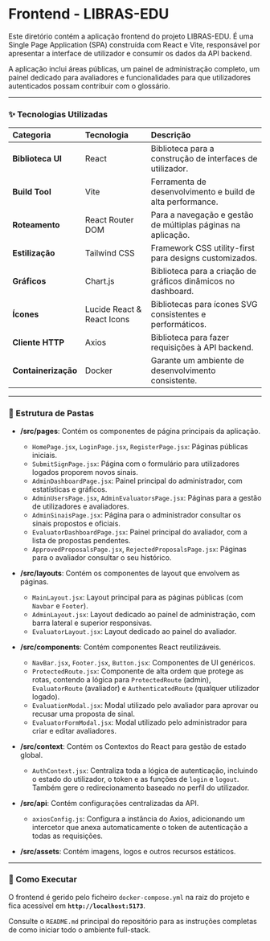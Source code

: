 # Frontend - LIBRAS-EDU

Este diretório contém a aplicação frontend do projeto LIBRAS-EDU. É uma Single Page Application (SPA) construída com React e Vite, responsável por apresentar a interface de utilizador e consumir os dados da API backend.

A aplicação inclui áreas públicas, um painel de administração completo, um painel dedicado para avaliadores e funcionalidades para que utilizadores autenticados possam contribuir com o glossário.

---

### ✨ Tecnologias Utilizadas

| Categoria | Tecnologia | Descrição |
| :--- | :--- | :--- |
| **Biblioteca UI**| React | Biblioteca para a construção de interfaces de utilizador. |
| **Build Tool** | Vite | Ferramenta de desenvolvimento e build de alta performance. |
| **Roteamento** | React Router DOM | Para a navegação e gestão de múltiplas páginas na aplicação. |
| **Estilização** | Tailwind CSS | Framework CSS utility-first para designs customizados. |
| **Gráficos** | Chart.js | Biblioteca para a criação de gráficos dinâmicos no dashboard. |
| **Ícones** | Lucide React & React Icons | Bibliotecas para ícones SVG consistentes e performáticos. |
| **Cliente HTTP**| Axios | Biblioteca para fazer requisições à API backend. |
| **Containerização**| Docker | Garante um ambiente de desenvolvimento consistente. |

---

### 📂 Estrutura de Pastas

- **/src/pages**: Contém os componentes de página principais da aplicação.
  - `HomePage.jsx`, `LoginPage.jsx`, `RegisterPage.jsx`: Páginas públicas iniciais.
  - `SubmitSignPage.jsx`: Página com o formulário para utilizadores logados proporem novos sinais.
  - `AdminDashboardPage.jsx`: Painel principal do administrador, com estatísticas e gráficos.
  - `AdminUsersPage.jsx`, `AdminEvaluatorsPage.jsx`: Páginas para a gestão de utilizadores e avaliadores.
  - `AdminSinaisPage.jsx`: Página para o administrador consultar os sinais propostos e oficiais.
  - `EvaluatorDashboardPage.jsx`: Painel principal do avaliador, com a lista de propostas pendentes.
  - `ApprovedProposalsPage.jsx`, `RejectedProposalsPage.jsx`: Páginas para o avaliador consultar o seu histórico.

- **/src/layouts**: Contém os componentes de layout que envolvem as páginas.
  - `MainLayout.jsx`: Layout principal para as páginas públicas (com `Navbar` e `Footer`).
  - `AdminLayout.jsx`: Layout dedicado ao painel de administração, com barra lateral e superior responsivas.
  - `EvaluatorLayout.jsx`: Layout dedicado ao painel do avaliador.

- **/src/components**: Contém componentes React reutilizáveis.
  - `NavBar.jsx`, `Footer.jsx`, `Button.jsx`: Componentes de UI genéricos.
  - `ProtectedRoute.jsx`: Componente de alta ordem que protege as rotas, contendo a lógica para `ProtectedRoute` (admin), `EvaluatorRoute` (avaliador) e `AuthenticatedRoute` (qualquer utilizador logado).
  - `EvaluationModal.jsx`: Modal utilizado pelo avaliador para aprovar ou recusar uma proposta de sinal.
  - `EvaluatorFormModal.jsx`: Modal utilizado pelo administrador para criar e editar avaliadores.

- **/src/context**: Contém os Contextos do React para gestão de estado global.
  - `AuthContext.jsx`: Centraliza toda a lógica de autenticação, incluindo o estado do utilizador, o token e as funções de `login` e `logout`. Também gere o redirecionamento baseado no perfil do utilizador.

- **/src/api**: Contém configurações centralizadas da API.
  - `axiosConfig.js`: Configura a instância do Axios, adicionando um intercetor que anexa automaticamente o token de autenticação a todas as requisições.

- **/src/assets**: Contém imagens, logos e outros recursos estáticos.

---

### 🚀 Como Executar

O frontend é gerido pelo ficheiro `docker-compose.yml` na raiz do projeto e fica acessível em **`http://localhost:5173`**.

Consulte o `README.md` principal do repositório para as instruções completas de como iniciar todo o ambiente full-stack.